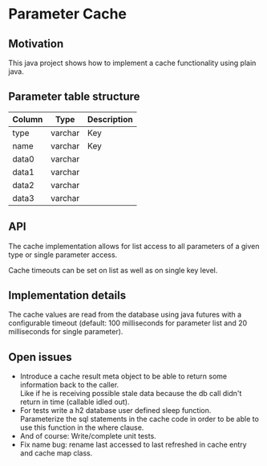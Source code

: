 # Parameter Cache

## Motivation

This java project shows how to implement a cache functionality using plain java.

## Parameter table structure

| Column | Type | Description |
| ------ | ---- | ----------- |
| type | varchar | Key |
| name | varchar | Key |
| data0 | varchar | |
| data1 | varchar | |
| data2 | varchar | |
| data3 | varchar | |

## API

The cache implementation allows for list access to all parameters of a given type or single parameter access.

Cache timeouts can be set on list as well as on single key level.

## Implementation details

The cache values are read from the database using java futures with a configurable timeout (default: 100 milliseconds for parameter list and 20 milliseconds for single parameter).

## Open issues

* Introduce a cache result meta object to be able to return some information back to the caller.  
  Like if he is receiving possible stale data because the db call didn't return in time (callable idled out).
* For tests write a h2 database user defined sleep function.  
  Parameterize the sql statements in the cache code in order to be able to use this function in the where clause.
* And of course: Write/complete unit tests.
* Fix name bug: rename last accessed to last refreshed in cache entry and cache map class. 
